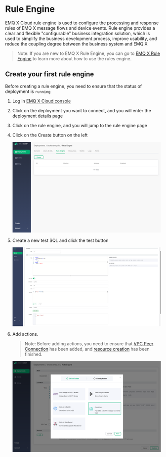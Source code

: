 # Rule Engine
EMQ X Cloud rule engine is used to configure the processing and response rules of EMQ X message flows and device events. Rule engine provides a clear and flexible "configurable" business integration solution, which is used to simplify the business development process, improve usability, and reduce the coupling degree between the business system and EMQ X

> Note: If you are new to EMQ X Rule Engine, you can go to  [EMQ X Rule Engine](<https://docs.emqx.io/broker/latest/cn/rule/rule-engine.html>) to learn more about how to use the rules engine.



## Create your first rule engine

Before creating a rule engine, you need to ensure that the status of deployment is `running`

1. Log in  [EMQ X Cloud console](https://cloud.emqx.io/console/)

2. Click on the deployment you want to connect, and you will enter the deployment details page

2. Click on the rule engine, and you will jump to the rule engine page

4. Click on the Create button on the left

   ![deployment_connections](../_assets/deployments/start_rule_engine.png)

5. Create a new test SQL and click the test button

   ![deployment_connections](../_assets/deployments/test_rule_engine_sql.png)

6. Add actions.

   > Note: Before adding actions, you need to ensure that [VPC Peer Connection]() has been added, and [resource creation](./) has been finished.

   ![deployment_connections](../_assets/deployments/add_action.png)



